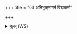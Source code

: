 +++
title = "03 अभिभूरहमागमं विश्वकर्मा"

+++
<details><summary>मूलम् (WS)</summary>

अभिभूरहमागमं विश्वकर्मा महावदात् ।  
अहं मित्रस्य कल्पन् येषु गृहेषु दुष्टरात् ॥ ३ ॥
</details>